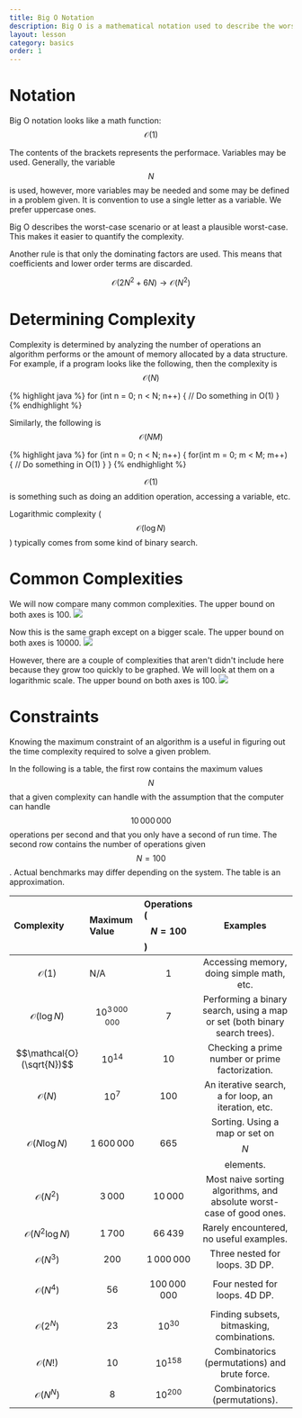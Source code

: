 ```yaml
---
title: Big O Notation
description: Big O is a mathematical notation used to describe the worst-case performance of an algorithm or data structure. More specifically, it represents the number of operations an algorithm executes or the amount of memory a data structure takes. These two, are respectively called time complexity and space complexity.
layout: lesson
category: basics
order: 1
---
```


# Notation
Big O notation looks like a math function: $$\mathcal{O}(1)$$

The contents of the brackets represents the performace. Variables may be used. Generally, the variable $$N$$ is used, however, more variables may be needed and some may be defined in a problem given. It is convention to use a single letter as a variable. We prefer uppercase ones.

Big O describes the worst-case scenario or at least a plausible worst-case. This makes it easier to quantify the complexity.

Another rule is that only the dominating factors are used. This means that coefficients and lower order terms are discarded.

$$\mathcal{O}(2N^2+6N) \to \mathcal{O}(N^2)$$

# Determining Complexity
Complexity is determined by analyzing the number of operations an algorithm performs or the amount of memory allocated by a data structure. For example, if a program looks like the following, then the complexity is $$\mathcal{O}(N)$$

{% highlight java %}
for (int n = 0; n < N; n++) {
	// Do something in O(1)
}
{% endhighlight %}

Similarly, the following is $$\mathcal{O}(NM)$$

{% highlight java %}
for (int n = 0; n < N; n++) {
	for(int m = 0; m < M; m++) {
		// Do something in O(1)
	}
}
{% endhighlight %}

$$\mathcal{O}(1)$$ is something such as doing an addition operation, accessing a variable, etc.

Logarithmic complexity ($$\mathcal{O}(\log N)$$) typically comes from some kind of binary search.

# Common Complexities
We will now compare many common complexities. The upper bound on both axes is 100.
<img class="figure" src="/assets/cpt/diagrams/big-o-notation1.png">

Now this is the same graph except on a bigger scale. The upper bound on both axes is 10000.
<img class="figure" src="/assets/cpt/diagrams/big-o-notation2.png">

However, there are a couple of complexities that aren't didn't include here because they grow too quickly to be graphed. We will look at them on a logarithmic scale. The upper bound on both axes is 100.
<img class="figure" src="/assets/cpt/diagrams/big-o-notation3.png">

# Constraints
Knowing the maximum constraint of an algorithm is a useful in figuring out the time complexity required to solve a given problem.

In the following is a table, the first row contains the maximum values $$N$$ that a given complexity can handle with the assumption that the computer can handle $${10\,000\,000}$$ operations per second and that you only have a second of run time. The second row contains the number of operations given $$N=100$$. Actual benchmarks may differ depending on the system. The table is an approximation.

| Complexity                 | Maximum Value        | Operations ($$N=100$$) | Examples                                                                   |
|:---------------------------|:---------------------|:-----------------------|:--------------------------------------------------------------------------:|
| $$\mathcal{O}(1)$$         | N/A                  | $$1$$                  | Accessing memory, doing simple math, etc.                                  |
| $$\mathcal{O}(\log N)$$    | $$10^{3\,000\,000}$$ | $$7$$                  | Performing a binary search, using a map or set (both binary search trees). |
| $$\mathcal{O}(\sqrt{N})$$  | $$10^{14}$$          | $$10$$                 | Checking a prime number or prime factorization.                            |
| $$\mathcal{O}(N)$$         | $$10^{7}$$           | $$100$$                | An iterative search, a for loop, an iteration, etc.                        |
| $$\mathcal{O}(N\log N)$$   | $$1\,600\,000$$      | $$665$$                | Sorting. Using a map or set on $$N$$ elements.                             |
| $$\mathcal{O}(N^2)$$       | $$3\,000$$           | $$10\,000$$            | Most naive sorting algorithms, and absolute worst-case of good ones.       |
| $$\mathcal{O}(N^2\log N)$$ | $$1\,700$$           | $$66\,439$$            | Rarely encountered, no useful examples.                                    |
| $$\mathcal{O}(N^3)$$       | $$200$$              | $$1\,000\,000$$        | Three nested for loops. 3D DP.                                             |
| $$\mathcal{O}(N^4)$$       | $$56$$               | $$100\,000\,000$$      | Four nested for loops. 4D DP.                                              |
| $$\mathcal{O}(2^N)$$       | $$23$$               | $$10^{30}$$            | Finding subsets, bitmasking, combinations.                                 |
| $$\mathcal{O}(N!)$$        | $$10$$               | $$10^{158}$$           | Combinatorics (permutations) and brute force.                              |
| $$\mathcal{O}(N^N)$$       | $$8$$                | $$10^{200}$$           | Combinatorics (permutations).                                              |
